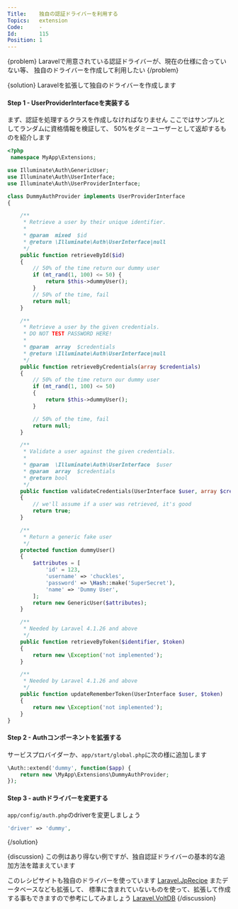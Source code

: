 ```yaml
---
Title:    独自の認証ドライバーを利用する
Topics:   extension
Code:     -
Id:       115
Position: 1
---
```


{problem}
Laravelで用意されている認証ドライバーが、現在の仕様に合っていない等、
独自のドライバーを作成して利用したい
{/problem}

{solution}
Laravelを拡張して独自のドライバーを作成します

#### Step 1 - UserProviderInterfaceを実装する

まず、認証を処理するクラスを作成しなければなりません
ここではサンプルとしてランダムに資格情報を検証して、
50%をダミーユーザーとして返却するものを紹介します

```php
<?php
 namespace MyApp\Extensions;

use Illuminate\Auth\GenericUser;
use Illuminate\Auth\UserInterface;
use Illuminate\Auth\UserProviderInterface;

class DummyAuthProvider implements UserProviderInterface
{

    /**
     * Retrieve a user by their unique identifier.
     *
     * @param  mixed  $id
     * @return \Illuminate\Auth\UserInterface|null
     */
    public function retrieveById($id)
    {
        // 50% of the time return our dummy user
        if (mt_rand(1, 100) <= 50) {
            return $this->dummyUser();
        }
        // 50% of the time, fail
        return null;
    }

    /**
     * Retrieve a user by the given credentials.
     * DO NOT TEST PASSWORD HERE!
     *
     * @param  array  $credentials
     * @return \Illuminate\Auth\UserInterface|null
     */
    public function retrieveByCredentials(array $credentials)
    {
        // 50% of the time return our dummy user
        if (mt_rand(1, 100) <= 50)
        {
            return $this->dummyUser();
        }

        // 50% of the time, fail
        return null;
    }

    /**
     * Validate a user against the given credentials.
     *
     * @param  \Illuminate\Auth\UserInterface  $user
     * @param  array  $credentials
     * @return bool
     */
    public function validateCredentials(UserInterface $user, array $credentials)
    {
        // we'll assume if a user was retrieved, it's good
        return true;
    }

    /**
     * Return a generic fake user
     */
    protected function dummyUser()
    {
        $attributes = [
            'id' = 123,
            'username' => 'chuckles',
            'password' => \Hash::make('SuperSecret'),
            'name' => 'Dummy User',
        ];
        return new GenericUser($attributes);
    }

    /**
     * Needed by Laravel 4.1.26 and above
     */
    public function retrieveByToken($identifier, $token)
    {
        return new \Exception('not implemented');
    }

    /**
     * Needed by Laravel 4.1.26 and above
     */
    public function updateRememberToken(UserInterface $user, $token)
    {
        return new \Exception('not implemented');
    }
}

```

#### Step 2 - Authコンポーネントを拡張する

サービスプロバイダーか、`app/start/global.php`に次の様に追加します

```php
\Auth::extend('dummy', function($app) {
    return new \MyApp\Extensions\DummyAuthProvider;
});
```

#### Step 3 - authドライバーを変更する

`app/config/auth.php`のdriverを変更しましょう

```php
'driver' => 'dummy',
```
{/solution}

{discussion}
この例はあり得ない例ですが、独自認証ドライバーの基本的な追加方法を踏まえています

このレシピサイトも独自のドライバーを使っています
[Laravel.JpRecipe](https://github.com/ytake/Laravel.JpRecipe)
またデータベースなども拡張して、
標準に含まれていないものを使って、拡張して作成する事もできますので参考にしてみましょう
[Laravel.VoltDB](https://github.com/ytake/Laravel.VoltDB)
{/discussion}
